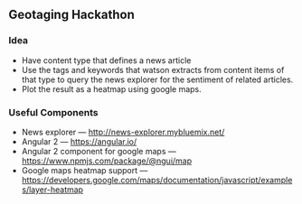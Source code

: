 ## Geotaging Hackathon

### Idea

* Have content type that defines a news article
* Use the tags and keywords that watson extracts from content items of that type to query the news explorer for the sentiment of related articles.
* Plot the result as a heatmap using google maps.

### Useful Components

* News explorer &mdash; http://news-explorer.mybluemix.net/
* Angular 2 &mdash; https://angular.io/
* Angular 2 component for google maps &mdash; https://www.npmjs.com/package/@ngui/map
* Google maps heatmap support &mdash; https://developers.google.com/maps/documentation/javascript/examples/layer-heatmap
